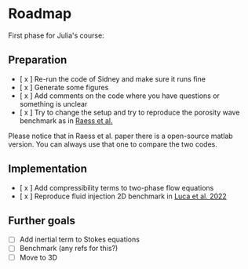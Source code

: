 # Roadmap

First phase for Julia's course:

## Preparation
- [ x ] Re-run the code of Sidney and make sure it runs fine
- [ x ] Generate some figures
- [ x ] Add comments on the code where you have questions or something is unclear
- [ x ] Try to change the setup and try to reproduce the porosity wave benchmark as in [Raess et al.](https://academic.oup.com/gji/article/218/3/1591/5497299?login=true)


Please notice that in Raess et al. paper there is a open-source matlab version. You can always use that one to compare the two codes.

## Implementation

- [ x ] Add compressibility terms to two-phase flow equations
- [ x ] Reproduce fluid injection 2D benchmark in [Luca et al. 2022](https://www.sciencedirect.com/science/article/pii/S0040195122003109)


## Further goals

- [ ] Add inertial term to Stokes equations
- [ ] Benchmark (any refs for this?)
- [ ] Move to 3D